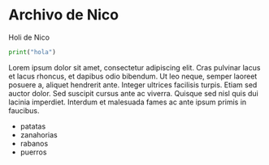 # Archivo de Nico

Holi de Nico

```python
print("hola")

```

Lorem ipsum dolor sit amet, consectetur adipiscing elit. Cras pulvinar lacus et lacus rhoncus, et dapibus odio bibendum. Ut leo neque, semper laoreet posuere a, aliquet hendrerit ante. Integer ultrices facilisis turpis. Etiam sed auctor dolor. Sed suscipit cursus ante ac viverra. Quisque sed nisl quis dui lacinia imperdiet. Interdum et malesuada fames ac ante ipsum primis in faucibus.

- patatas
- zanahorias
- rabanos
- puerros

